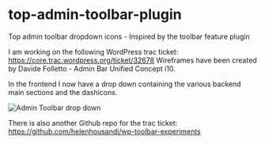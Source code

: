 # top-admin-toolbar-plugin
Top admin toolbar dropdown icons - Inspired by the toolbar feature plugin

I am working on the following WordPress trac ticket: https://core.trac.wordpress.org/ticket/32678
Wireframes have been created by Davide Folletto - Admin Bar Unified Concept i10. 

In the frontend I now have a drop down containing the various backend main sections and the dashicons.


![Admin Toolbar drop down](https://cloud.githubusercontent.com/assets/5323259/13025708/142b69b2-d1dc-11e5-8523-ef1ff11d19c9.gif?raw=true "Admin toolbar drop down")

There is also another Github repo for the trac ticket: https://github.com/helenhousandi/wp-toolbar-experiments

